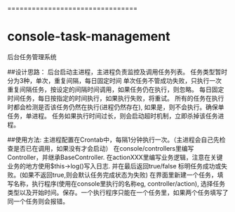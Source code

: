 
================================
# console-task-management
后台任务管理系统

##设计思路： 
后台启动主进程，主进程负责监控及调用任务列表。
任务类型暂时分为3种，单次，重复间隔，每日固定时间
单次任务不管成功失败，只执行一次
重复间隔任务，按设定的间隔时间调用，如果任务仍在执行，则忽略。
每日固定时间任务，每日按指定的时间执行，如果执行失败，将重试。
所有的任务在执行时都会检测是否该任务仍然在执行(进程仍然存在), 如果是，则不会执行。确保单任务，单进程。
任务如果执行时间过长，则会启动超时机制，立即杀掉该任务进程。

##使用方法:
主进程配置在Crontab中，每隔1分钟执行一次。（主进程会自己先检查是否已在调用，如果没有才会启动）
在console/controllers里编写Controller，并继承BaseController.
在actionXXX里编写业务逻辑，注意在关键业务的地方使用$this->log()写入日志. 并在最后返回true/false 标明任务成功或失败。(如果不返回true,则会默认任务完成状态为失败)
在界面里新建一个任务，填写名称，执行程序(使用在console里执行的名称eg, controller/action), 选择任务类型以及开始时间。保存。一个执行程序只能在一个任务里，如果两个任务填写了同一个任务则会报错。

